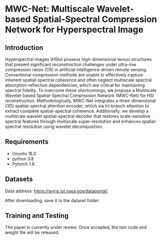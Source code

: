 # MWC-Net: Multiscale Wavelet-based Spatial-Spectral Compression Network for Hyperspectral Image
## Introduction
Hyperspectral images (HSIs) possess high-dimensional tensor structures that present significant reconstruction challenges 
under ultra-low compression ratios (CR) in artificial intelligence-driven remote sensing. Conventional compression 
methods are unable to effectively capture inherent spatial-spectral coherence and often neglect multiscale spectral 
absorption-reflection dependencies, which are critical for maintaining spectral fidelity. 
To overcome these shortcomings, we propose a Multiscale Wavelet-based Spatial-Spectral Compression Network (MWC-Net) 
for HSI reconstruction. Methodologically, MWC-Net integrates a three-dimensional (3D) spatial-spectral attention encoder, 
which via tri-branch attention to extract complete spatial-spectral coherence. Additionally, we develop a multiscale 
wavelet spatial-spectral decoder that restores scale-sensitive spectral features through multiscale super-resolution 
and enhances spatial-spectral resolution using wavelet decomposition.

## Requirements
* Ununtu 18.0 
* python 3.8 
* Pytorch 1.6 

## Datasets
Data address: https://aviris.jpl.nasa.gov/dataportal/.

After downloading, save it to the dataset folder.

## Training and Testing
The paper is currently under review. Once accepted, the test code and weight file will be released.
